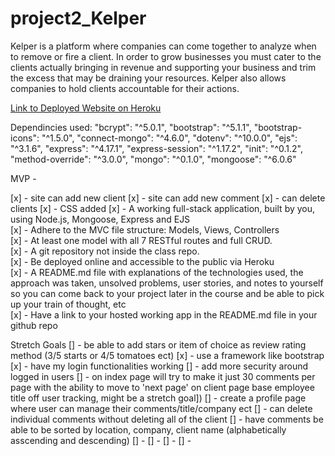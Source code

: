 # project2_Kelper
 Kelper is a platform where companies can come together to analyze when to remove or fire a client. In order to grow businesses you must cater to the clients actually bringing in revenue and supporting your business and trim the excess that may be draining your resources.
 Kelper also allows companies to hold clients accountable for their actions.


<a href="https://kelper.herokuapp.com/"> Link to Deployed Website on Heroku </a>




Dependincies used:
    "bcrypt": "^5.0.1",
    "bootstrap": "^5.1.1",
    "bootstrap-icons": "^1.5.0",
    "connect-mongo": "^4.6.0",
    "dotenv": "^10.0.0",
    "ejs": "^3.1.6",
    "express": "^4.17.1",
    "express-session": "^1.17.2",
    "init": "^0.1.2",
    "method-override": "^3.0.0",
    "mongo": "^0.1.0",
    "mongoose": "^6.0.6"



MVP -

[x] - site can add new client
[x] - site can add new comment
[x] - can delete clients
[x] - CSS added
[x] - A working full-stack application, built by you, using Node.js, Mongoose, Express and EJS	
[x] - Adhere to the MVC file structure: Models, Views, Controllers	
[x] - At least one model with all 7 RESTful routes and full CRUD.	
[x] - A git repository not inside the class repo.	
[x] - Be deployed online and accessible to the public via Heroku	
[x] - A README.md file with explanations of the technologies used, the approach was taken, unsolved problems, user stories, and notes to yourself so you can come back to your project later in the course and be able to pick up your train of thought, etc	
[x] - Have a link to your hosted working app in the README.md file in your github repo	





Stretch Goals
[] - be able to add stars or item of choice as review rating method (3/5 starts or 4/5 tomatoes ect)
[x] - use a framework like bootstrap
[x] - have my login functionalities working
[] - add more security around logged in users
[] - on index page will try to make it just 30 comments per page with the ability to move to 'next page'
on client page base employee title off user tracking, might be a stretch goal])
[] - create a profile page where user can manage their comments/title/company ect
[] - can delete individual comments without deleting all of the client
[] - have comments be able to be sorted by location, company, client name (alphabetically asscending and descending)
[] - 
[] - 
[] - 
[] - 